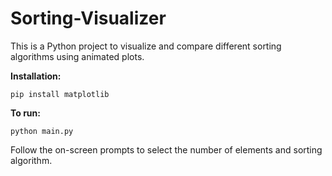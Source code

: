 # **Sorting-Visualizer**

This is a Python project to visualize and compare different sorting algorithms using animated plots.

**Installation:**
```
pip install matplotlib
```

**To run:**
```
python main.py
```

Follow the on-screen prompts to select the number of elements and sorting algorithm.
